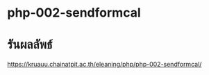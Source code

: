 ﻿# php-002-sendformcal
# รันผลลัพธ์
https://kruauu.chainatpit.ac.th/eleaning/php/php-002-sendformcal/
